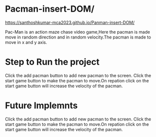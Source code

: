 # Pacman-insert-DOM/
https://santhoshkumar-mca2023.github.io/Panman-insert-DOM/

Pac-Man is an action maze chase video game,Here the pacman is made move in random direction and in random velocity.The pacman is made to move in x and y axis.

# Step to Run the project
Click the add pacman button to add new pacman to the screen. Click the start game button to make the pacman to move.On repation click on the start game button will increase the velocity of the pacman.

# Future Implemnts
Click the add pacman button to add new pacman to the screen. Click the start game button to make the pacman to move.On repation click on the start game button will increase the velocity of the pacman.


